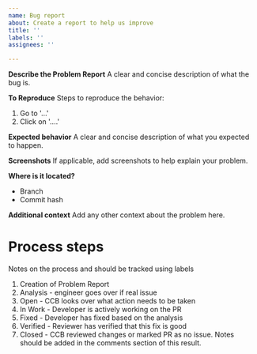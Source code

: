 ```yaml
---
name: Bug report
about: Create a report to help us improve
title: ''
labels: ''
assignees: ''

---
```


**Describe the Problem Report**
A clear and concise description of what the bug is.

**To Reproduce**
Steps to reproduce the behavior:
1. Go to '...'
1. Click on '....'

**Expected behavior**
A clear and concise description of what you expected to happen.

**Screenshots**
If applicable, add screenshots to help explain your problem.

**Where is it located?**
 - Branch
 - Commit hash

**Additional context**
Add any other context about the problem here.
# Process steps
Notes on the process and should be tracked using labels
1. Creation of Problem Report
2. Analysis - engineer goes over if real issue
3. Open - CCB looks over what action needs to be taken
4. In Work - Developer is actively working on the PR
5. Fixed - Developer has fixed based on the analysis
6. Verified - Reviewer has verified that this fix is good
7. Closed - CCB reviewed changes or  marked PR as no issue. Notes should be added in the comments section of this result.
